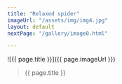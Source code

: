 ```yaml
---
title: "Relaxed spider"
imageUrl: "/assets/img/img4.jpg"
layout: default
nextPage: "/gallery/image0.html"

---
```


![{{ page.title }}]({{ page.imageUrl }})
> {{ page.title }}
